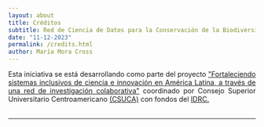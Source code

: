 ```yaml
---
layout: about
title: Créditos
subtitle: Red de Ciencia de Datos para la Conservación de la Biodiversidad Mesoamericana
date: "11-12-2023"
permalink: /credits.html
author: María Mora Cross
---
```


<div style="text-align: justify">
Esta iniciativa se está desarrollando como parte del proyecto <a href="https://idrc-crdi.ca/es/fortaleciendo-un-sistema-de-ciencia-e-innovacion-inclusivo-en-las-americas">"Fortaleciendo sistemas inclusivos de ciencia e innovación en América Latina, a través de una red de investigación colaborativa"</a> coordinado por Consejo Superior Universitario Centroamericano <a href="https://pridca.csuca.org/">(CSUCA)</a> con fondos del <a href="https://idrc-crdi.ca/es">IDRC.</a>
</div>

<br>

---